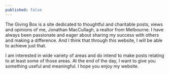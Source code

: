 ```yaml
---
published: false
---
```

The Giving Box is a site dedicated to thoughtful and charitable posts, views and opinions of me, Jonathan MacCullagh, a realtor from Melbourne. I have always been passionate and eager about sharing my success with others and making a difference. And I think that through this website, I will be able to achieve just that.

I am interested in wide variety of areas and do intend to make posts relating to at least some of those areas. At the end of the day, I want to give you something useful and meaningful. I hope you enjoy my website.